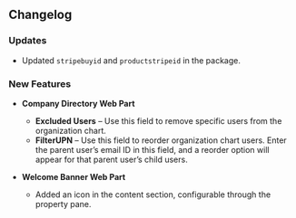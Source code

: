 ## Changelog

### Updates

- Updated `stripebuyid` and `productstripeid` in the package.

### New Features

- **Company Directory Web Part**

  - **Excluded Users** – Use this field to remove specific users from the organization chart.
  - **FilterUPN** – Use this field to reorder organization chart users. Enter the parent user’s email ID in this field, and a reorder option will appear for that parent user’s child users.

- **Welcome Banner Web Part**
  - Added an icon in the content section, configurable through the property pane.
